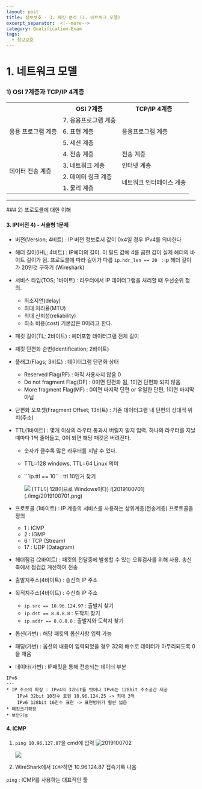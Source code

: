 ```yaml
---
layout: post
title: 정보보호 - 3. 패킷 분석 (1. 네트워크 모델)
excerpt_separator:  <!--more-->
category: Qualification-Exam
tags:
  - 정보보호
---
```

# 1. 네트워크 모델

### 1) OSI 7계층과 TCP/IP 4계층

<table>
    <tr>
        <th></th>
        <th>OSI 7계층</th>
        <th>TCP/IP 4계층</th>
    </tr>
    <tr>
    	<td rowspan="3">응용 프로그램 계층</td>
        <td>7. 응용프로그램 계층</td>
        <td rowspan="3">응용프로그램 계층</td>
    </tr>
    <tr>
        <td>6. 표현 계층</td>
    </tr>
    <tr>
        <td>5. 세션 계층</td>
    </tr>
    <tr>
    	<td rowspan="4">데이터 전송 계층</td>
        <td>4. 전송 계층</td>
        <td>전송 계층</td>
    </tr>
    <tr>
        <td>3. 네트워크 계층</td>
        <td>인터넷 계층</td>
    </tr>
    <tr>
        <td>2. 데이터 링크 계층</td>
        <td rowspan="2">네트워크 인터페이스 계층</td>
    </tr>
    <tr>
        <td>1. 물리 계층</td>
    </tr>
</table>





<hr/>
### 2) 프로토콜에 대한 이해

#### 3. IP(버전 4) - 서술형 1문제

* 버전(Version; 4비트) : IP 버전 정보로서 값이 0x4일 경우 IPv4를 의미한다

* 헤더 길이(IHL; 4비트) : IP헤더의 길이. 이 필드 값에 4를 곱한 값이 실제 헤더의 바이트 길이가 됨. 프로토콜에 따라 길이가 다름
  ```ip.hdr_len == 20 ```  : ip 헤더 길이가 20인것 구하기 (Wireshark)

* 서비스 타입(TOS; 1바이트) :  라우터에서 IP 데이터그램을 처리할 떄 우선순위 정의.

  * 최소지연(delay)
  * 최대 처리율(MTU)
  * 최대 신뢰성(reliability)
  * 최소 비용(cost)
    기본값은 0이라고 한다.

* 패킷 길이(TL; 2바이트) : 헤더포함 데이터그램 전체 길이

* 패킷 단편화 순번(Identification; 2바이트)

* 플래그(Flags; 3비트) : 데이터그램 단편화 상태

  * Reserved Flag(RF) : 아직 사용사지 않음 0
  * Do not fragment Flag(DF) : 0이면 단편화 됨, 1이면 단편화 되지 않음
  * More fragment Flag(MF) : 0이면 마지막 단편 or 유일한 단편, 1이면 마지막 아님

* 단편화 오프셋(Fragment Offset; 13비트) : 기존 데이터그램 내 단편의 상대적 위치(주소)

* TTL(1바이트) : 몇개 이상의 라우터 통과시 버릴지 말지 입력. 하나의 라우터를 지날 때마다 1씩 줄어들고, 0이 되면 해당 패킷은 버려진다.

  * 숫자가 클수록 많은 라우터를 지날 수 있다.

  * TTL=128 windows, TTL=64 Linux 의미

  * ```ip.ttl == 10`` : ttl 10인거 찾기

    <img src="./img/2019100701.png"/>
    (TTL이 128이므로 Windows이다)
    ![2019100701](./img/2019100701.png)

* 프로토콜 (1바이트) : IP 계층의 서비스를 사용하는 상위계층(전송계층) 프로토콜을 정의

  * 1 : ICMP
  * 2 : IGMP
  * 6 : TCP (Stream)
  * 17 : UDP (Datagram)

* 헤더점검 (2바이트) : 패킷의 전달중에 발생할 수 있는 오류검사를 위해 사용. 송신측에서 점검값 계산하여 전송

* 출발지주소(4바이트) : 송신측 IP 주소

* 목적지주소(4바이트) : 수신측 IP 주소

  * ```ip.src == 10.96.124.97``` : 출발지 찾기
  * ```ip.dst == 8.8.8.8``` : 도착지 찾기
  * ```ip.addr == 8.8.8.8``` : 출발지와 도착지 찾기

* 옵션(가변) : 해당 패킷의 옵션사항 입력 가능

* 패딩(가변) : 옵션의 내용이 입력되었을 경우 32의 배수로 데이터가 마무리되도록 0을 채움

* 데이터(가변) : IP패킷을 통해 전송되는 데이터 부분

```
IPv6
---
* IP 주소의 확장 : IPv4의 32bit를 벗어나 IPv6는 128bit 주소공간 제공
	IPv4 32bit 10진수 표현 10.96.124.25 -> 최대 3억
	IPv6 128bit 16진수 표현 -> 표현범위가 훨씬 넓음
* 패킷크기확장
* 보안기능
```



#### 4. ICMP

1. ```ping 10.96.127.87```을 cmd에 입력
   ![2019100702](./img/2019100702.png)

   <img src="./img/2019100702.png"/>

2. WireShark에서 ```ICMP```하면 10.96.124.87 접속기록 나옴

```ping``` : ICMP를 사용하는 대표적인 툴






